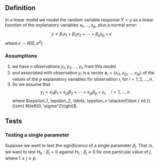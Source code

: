 ## Definition
In a linear model we model the random variable response $Y=y$ as a linear function of the explanatory variables $x_1, \ldots, x_p$, plus a normal error:
$$
y=\beta_1 x_1+\beta_2 x_2+\cdots+\beta_p x_p+\epsilon
$$
where $\epsilon \sim N\left(0, \sigma^2\right)$

### Assumptions
1. we have $n$ observations $y_1, y_2, \ldots, y_n$ from this model
2. and associated with observation $y_i$ is a vector $\mathbf{x}_i=\left(x_{i 1}, x_{i 2}, \ldots, x_{i p}\right)$ of the values of the $p$ explanatory variables for observation $i$, for $i=1,2, \ldots, n$.
3. So we assume that
$$
y_i=x_{i 1} \beta_1+x_{i 2} \beta_2+\cdots+x_{i p} \beta_p+\epsilon_i, \quad i=1, \ldots, n
$$
where $\epsilon_1, \epsilon_2, \ldots, \epsilon_n \stackrel{\text { iid }}{\sim} N\left(0, \sigma^2\right)$.

## Tests
### Testing a single parameter
Suppose we want to test the *significance* of a single parameter $\beta_j$. That is, we want to test $H_0: \beta_j=0$ against $H_1: \beta_j \neq 0$ for one particular value of $j$, where $1 \leqslant j \leqslant p$.
